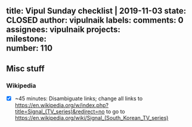 title:	Vipul Sunday checklist | 2019-11-03
state:	CLOSED
author:	vipulnaik
labels:	
comments:	0
assignees:	vipulnaik
projects:	
milestone:	
number:	110
--
## Misc stuff

### Wikipedia

- [x] ~45 minutes: Disambiguate links; change all links to https://en.wikipedia.org/w/index.php?title=Signal_(TV_series)&redirect=no to go to https://en.wikipedia.org/wiki/Signal_(South_Korean_TV_series)
